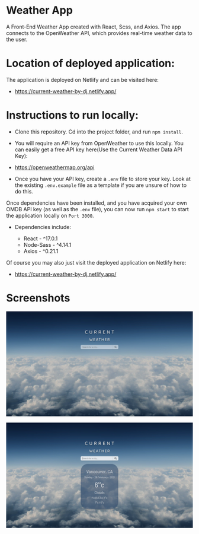 # Weather App

A Front-End Weather App created with React, Scss, and Axios. The app connects to the OpenWeather API, which provides real-time weather data to the user.

# Location of deployed application:

The application is deployed on Netlify and can be visited here:

- https://current-weather-by-dj.netlify.app/

# Instructions to run locally:

- Clone this repository. Cd into the project folder, and run `npm install`.

- You will require an API key from OpenWeather to use this locally. You can easily get a free API key here(Use the Current Weather Data API Key):

- https://openweathermap.org/api

- Once you have your API key, create a `.env` file to store your key. Look at the existing `.env.example` file as a template if you are unsure of how to do this.

Once dependencies have been installed, and you have acquired your own OMDB API key (as well as the `.env` file), you can now run `npm start` to start the application locally on `Port 3000`.

- Dependencies include:

  - React - ^17.0.1
  - Node-Sass - ^4.14.1
  - Axios - ^0.21.1

Of course you may also just visit the deployed application on Netlify here:

- https://current-weather-by-dj.netlify.app/

# Screenshots

![Weather](https://github.com/davemgj84/weather/blob/master/docs/Home.png?raw=true)

![Weather-Vancouver](https://github.com/davemgj84/weather/blob/master/docs/Vancouver.png?raw=true)
